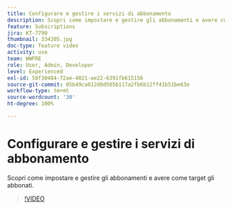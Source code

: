 ```yaml
---
title: Configurare e gestire i servizi di abbonamento
description: Scopri come impostare e gestire gli abbonamenti e avere come target gli abbonati.
feature: Subscriptions
jira: KT-7790
thumbnail: 334305.jpg
doc-type: feature video
activity: use
team: WWFRE
role: User, Admin, Developer
level: Experienced
exl-id: 58f30484-72ae-4821-ae22-6391fb615156
source-git-commit: 05b49ca012d0d505b117a2fb6b12ff41b51be63e
workflow-type: tm+mt
source-wordcount: '30'
ht-degree: 100%

---
```


# Configurare e gestire i servizi di abbonamento

Scopri come impostare e gestire gli abbonamenti e avere come target gli abbonati.

>[!VIDEO](https://video.tv.adobe.com/v/334305?quality=12&learn=on)
